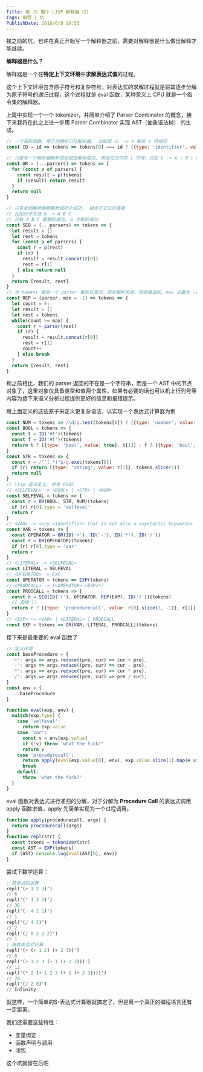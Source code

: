 ```yaml
---
Title: 用 JS 撸个 LISP 解释器（2）
Tags: 编程 | 坑
PublishDate: 2018/6/8 19:53
---
```




接之前的坑，也许在真正开始写一个解释器之前，需要对解释器是什么做出解释才能继续。

**解释器是什么？**

解释器是一个在**特定上下文环境**中**求解表达式值**的过程。

这个上下文环境包含原子符号和复杂符号，对表达式的求解过程就是将其逐步分解为原子符号的递归过程，这个过程就是 eval 函数，某种意义上 CPU 就是一个指令集的解释器。

上篇中实现一个一个 tokenizer，并简单介绍了 Parser Combinator 的概念，接下来我将在此之上进一步用 Parser Combinator 实现 AST（抽象语法树） 的生成。

```javascript
// 一个高阶函数，用于创建标识符解析器， 比如说 Ｇ　-> s 解析 s 终结符
const ID = id => tokens => tokens[0] === id ? [{type: 'identifier', value: tokens[0]}, tokens.slice(1)] : null

// 只要有一个解析器解析成功就是解析成功, 相当文法中的 | 符号，比如 G -> A | B | C
const OR = (...parsers) => tokens => {
  for (const p of parsers) {
    const result = p(tokens)
    if (result) return result
  }
  return null
}

// 只有全部解析器都解析成功才成功， 相当于文法的连接
// 比如对于文法 G -> A B C 
// 只有 A B C 都解析成功, G 才解析成功
const SEQ = (...parsers) => tokens => {
  let result = []
  let rest = tokens
  for (const p of parsers) {
    const r = p(rest)
    if (r) {
      result = result.concat(r[0])
      rest = r[1]
    } else return null
  }
  return [result, rest]
}
// 对 tokens 使用一个 parser 解析任意次，直到解析失败，将结果返回，max 设置为 -1 相当于正则里的 *
const REP = (parser, max = -1) => tokens => {
  let count = 0;
  let result = []
  let rest = tokens
  while(count >= max) {
    const r = parser(rest)
    if (r) { 
      result = result.concat(r[0])
      rest = r[1]
      count++
    } else break
  }
  return [result, rest]
}
```

和之前相比，我们的 parser 返回的不在是一个字符串，而是一个 AST 中的节点对象了，这里对象仅具备类型和值两个属性，如果有必要的话也可以机上行列号等内容为接下来语义分析过程提供更好的信息和报错提示。

用上面定义的这些原子来定义更复杂语法，以实现一个表达式计算器为例

```javascript
const NUM = tokens => /\d/g.test(tokens[0]) ? [{type: 'number', value: Number(tokens[0])}, tokens.slice(1)] : null
const BOOL = tokens => {
  const t = ID('#t')(tokens)
  const f = ID('#f')(tokens)
  return t ? [{type: 'bool', value: true}, t[1]] : f ? [{type: 'bool', value: false}, f[1]] : null
}
const STR = tokens => {
  const r = /^"(.*)"$/g.exec(tokens[0])
  if (r) return [{type: 'string', value: r[1]}, tokens.slice(1)]
  return null
}
// lisp 语法定义, 参考 R5RS
// <SELFEVAL> -> <BOOL> | <STR> | <NUM>
const SELFEVAL = tokens => {
  const r = OR(BOOL, STR, NUM)(tokens)
  if (r) r[0].type = 'selfeval'
  return r
}
// <VAR> -> <any <identifier> that is not also a <syntactic keyword>>
const VAR = tokens => { 
  const OPERATOR = OR(ID('+'), ID('-'), ID('*'), ID('/'))
  const r = OR(OPERATOR)(tokens)
  if (r) r[0].type = 'var'
  return r
}
// <LITERAL> -> <SELFEVAL>
const LITERAL = SELFEVAL
// <OPERATOR> -> EXP
const OPERATOR = tokens => EXP(tokens)
// <PRODCALL> -> (<OPERATOR> <EXP>*）
const PRODCALL = tokens => {
  const r = SEQ(ID('('), OPERATOR, REP(EXP), ID(')'))(tokens)
  // 去掉 () 
  return r ? [{type: 'procedurecall', value: r[0].slice(1, -1)}, r[1]] : null
}
// <EXP> -> <VAR> | <LITERAL> | PRODCALL
const EXP = tokens => OR(VAR, LITERAL, PRODCALL)(tokens)
```

接下来是最重要的 eval 函数了

```javascript
// 定义环境
const baseProcedure = {
  '+': args => args.reduce((pre, cur) => cur + pre),
  '-': args => args.reduce((pre, cur) => cur - pre),
  '*': args => args.reduce((pre, cur) => cur * pre),
  '/': args => args.reduce((pre, cur) => pre / cur),  
}
const env = {
  ...baseProcedure
}

function eval(exp, env) {
  switch(exp.type) {
    case 'selfeval':
      return exp.value
    case 'var':
      const v = env[exp.value]
      if (!v) throw 'what the fuck?'
      return v
    case 'procedurecall':
      return apply(eval(exp.value[0], env), exp.value.slice(1).map(e => eval(e, env)))
      break
    default:
      throw 'what the fuck?'
  }
}
```

eval 函数对表达式进行递归的分解，对于分解为 **Procedure Call** 的表达式调用 apply 函数求值，apply 先简单实现为一个过程调用。

```javascript
function apply(procedurecall, args) {
  return procedurecall(args)
}
function repl(str) {
  const tokens = tokenizer(str)
  const AST = EXP(tokens)
  if (AST) console.log(eval(AST[0], env))
}
```

尝试下数学运算：

```lisp
; 简单点的运算
repl('(+ 1 2 3)')
// 6
repl('(* 4 3 3)')
// 36
repl('(- 4 2 1)')
// 1
repl('(/ 4 2)')
// 2
repl('(/ 8 2 2 2)')
// 1
; 嵌套表达式计算
repl('(+ (+ 1 2) (+ 2 3))')
// 8
repl('(+ 1 2 3 (+ 1 (+ 2 3)))')
// 12
repl('(* 2 (+ 1 2 3 (+ 1 (+ 2 3))))')
// 24
repl('(/ 2 0)')
// Infinity
```

就这样，一个简单的S-表达式计算器就搞定了，但是离一个真正的编程语言还有一定距离。

我们还需要这些特性：

- 变量绑定
- 函数声明与调用
- 闭包

这个坑就留在后吧
